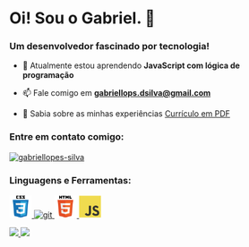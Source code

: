 <h1 align="left">Oi! Sou o Gabriel. 👋</h1>
<h3 align="left">Um desenvolvedor fascinado por tecnologia!</h3>

- 🧠 Atualmente estou aprendendo **JavaScript com lógica de programação**

- 📫 Fale comigo em **gabriellops.dsilva@gmail.com**

- 📄 Sabia sobre as minhas experiências [Currículo em PDF](https://drive.google.com/file/d/15D9VsoHXYfEhpchk5gGSdXX9cjy-oFhj/view?usp=sharing)

<h3 align="left">Entre em contato comigo:</h3>
<p align="left">
<a href="https://linkedin.com/in/gabriellopes-silva" target="blank"><img align="center" src="https://raw.githubusercontent.com/rahuldkjain/github-profile-readme-generator/master/src/images/icons/Social/linked-in-alt.svg" alt="gabriellopes-silva" height="30" width="40" /></a>
</p>

<h3 align="left">Linguagens e Ferramentas:</h3>
<p align="left"> <a href="https://www.w3schools.com/css/" target="_blank" rel="noreferrer"> <img src="https://raw.githubusercontent.com/devicons/devicon/master/icons/css3/css3-original-wordmark.svg" alt="css3" width="40" height="40"/> </a> <a href="https://git-scm.com/" target="_blank" rel="noreferrer"> <img src="https://www.vectorlogo.zone/logos/git-scm/git-scm-icon.svg" alt="git" width="40" height="40"/> </a> <a href="https://www.w3.org/html/" target="_blank" rel="noreferrer"> <img src="https://raw.githubusercontent.com/devicons/devicon/master/icons/html5/html5-original-wordmark.svg" alt="html5" width="40" height="40"/> </a> <a href="https://developer.mozilla.org/en-US/docs/Web/JavaScript" target="_blank" rel="noreferrer"> <img src="https://raw.githubusercontent.com/devicons/devicon/master/icons/javascript/javascript-original.svg" alt="javascript" width="40" height="40"/> </a> </p>

<div>
<a href="https://github.com/seu-usuário-aqui">
<img height="180em" src="https://github-readme-stats.vercel.app/api?username=gabriellops&theme=dark&show_icons=true"/>
<img height="180em" src="https://github-readme-stats.vercel.app/api/top-langs/?username=gabriellops&layout=compact&langs_count=7&theme=dark"/>
</div>

  
<!--
**gabriellops/gabriellops** is a ✨ _special_ ✨ repository because its `README.md` (this file) appears on your GitHub profile.

Here are some ideas to get you started:

- 🔭 I’
- 🌱 I’m currently learning ...
- 👯 I’m looking to collaborate on ...
- 🤔 I’m looking for help with ...
- 💬 Ask me about ...
- 📫 How to reach me: ...
- 😄 Pronouns: ...
- ⚡ Fun fact: ...
-->
